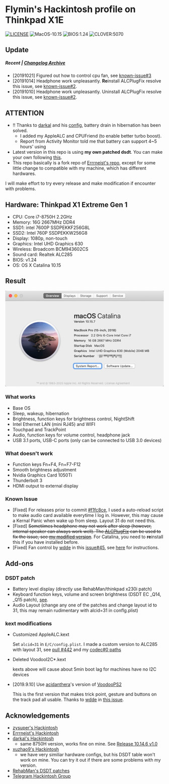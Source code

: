 # Flymin's Hackintosh profile on Thinkpad X1E

[![LICENSE](https://img.shields.io/badge/LICENSE-Anti%20996-blue.svg)](https://github.com/996icu/996.ICU/blob/master/LICENSE) ![MacOS-10.15](https://img.shields.io/badge/MacOS-10.15-orange) ![BIOS:1.24](https://img.shields.io/badge/BIOS-1.24-brightgreen) ![CLOVER:5070](https://img.shields.io/badge/CLOVER-5070-yellow)

## Update

##### Recent | [Changelog Archive](https://github.com/flymin/Hackintosh-Thinkpad-X1-Extreme/blob/master/UPDATES.md)

- [20191021] Figured out how to control cpu fan, see [known-issue#3](https://github.com/flymin/Hackintosh-Thinkpad-X1-Extreme#known-issue)
- [20191014] Headphone work unpleasantly. **Re**install ALCPlugFix resolve this issue, see [known-issue#2](https://github.com/flymin/Hackintosh-Thinkpad-X1-Extreme#known-issue).
- [20191010] Headphone work unpleasantly. Uninstall ALCPlugFix resolve this issue, see [known-issue#2](https://github.com/flymin/Hackintosh-Thinkpad-X1-Extreme#known-issue).

## ATTENTION

- ‼️ Thanks to [darkal](https://github.com/darkal) and his [config](https://github.com/darkal/Hackintosh-Thinkpad-X1-Extreme), battery drain in hibernation has been solved.
  - I added my AppleALC and CPUFriend (to enable better turbo boost). 
  - Report from Activity Monitor told me that battery can support  4~5 hours' using
- Latest version in this repo is using **my own patched dsdt**. You can make your own following [this](https://github.com/flymin/Hackintosh-Thinkpad-X1-Extreme#dsdt-patch).
- This repo basically is a fork repo of [Errrneist's repo](https://github.com/Errrneist/Hackintosh-Thinkpad-X1-Extreme), except for some little change to compatible with my machine, which has different hardwares.

I will make effort to try every release and make modification if encounter with problems.

## Hardware: Thinkpad X1 Extreme Gen 1

- CPU: Core i7-8750H 2.2GHz
- Memory: 16G 2667MHz DDR4
- SSD1: intel 7600P SSDPEKKF256G8L
- SSD2: Intel 760P  SSDPEKKW256G8
- Display: 1080p, non-touch
- Graphics: Intel UHD Graphics 630
- Wireless: Broadcom BCM943602CS
- Sound card: Realtek ALC285
- BIOS: v1.24
- OS: OS X Catalina 10.15

## Result

<img align="middle" src="IMG/catalina.png" alt="Overview" />

### What works

- Base OS
- Sleep, wakeup, hibernation
- Brightness, function keys for brightness control, NightShift
- Intel Ethernet LAN (mini RJ45) and WIFI
- Touchpad and TrackPoint
- Audio, function keys for volume control, headphone jack
- USB 3.1 ports, USB-C ports (only can be connected to USB 3.0 devices)

### What doesn't work

- Function keys Fn+F4, Fn+F7-F12
- Smooth brightness adjustment
- Nvidia Graphics Card 1050Ti
- Thunderbolt 3
- HDMI output to external display

### Known Issue

- [Fixed] For releases prior to commit [#f1fc8ce](https://github.com/flymin/Hackintosh-Thinkpad-X1-Extreme/commit/f1fc8ce9e9c6eed0708d520e2a6d5e2b6abba95e), I used a auto-reload script to make audio card available everytime I log in. However, this may cause a Kernal Panic when wake up from sleep. Layout 31 do not need this.
- [Fixed] ~~Sometiimes headphone may not work after sleep (however, internal speaker can always work well). The [ALCPlugFix](https://github.com/goodwin/ALCPlugFix) can be used to fix the issue, see [my modified version](https://github.com/flymin/HackintoshTools-Thinkpad-X1E/tree/master/ALCPlugFix)~~. For Catalina, you need to **re**install this if you have installed before.
- [Fixed] Fan control by [wdde](https://github.com/wdde) in this [issue#45](https://github.com/Errrneist/Hackintosh-Thinkpad-X1-Extreme/issues/45), see [here](https://github.com/flymin/HackintoshTools-Thinkpad-X1E#fan-control) for instructions.

## Add-ons

### DSDT patch

- Battery level display (directly use RehabMan/thinkpad x230i patch)
- Keyboard function keys, volume and screen brightness (DSDT EC _Q14, _Q15 patch), [see](https://github.com/zysuper/Thinkpad-X1-extreme-EFI/issues/18#issuecomment-502606377).
- Audio Layout (change any one of the patches and change layout id to 31, this may remain rudimentary with alcid=31 in conflg.plist)

### kext modifications

- Customized AppleALC.kext

  Set `alcid=31` in `E/C/config.plist`. I made a custom version to ALC285 with layout 31, see [pull #442](https://github.com/acidanthera/AppleALC/pull/442) and my [codec#0 paths](https://github.com/flymin/Hackintosh-Thinkpad-X1-Extreme/blob/master/IMG/codec%230.svg)
  
- Deleted VoodooI2C*.kext

  kexts above will cause about 5min boot lag for machines have no I2C devices
  
- [2019.9.10] Use [acidanthera](https://github.com/acidanthera?type=source)'s version of [VoodooPS2](https://github.com/acidanthera/VoodooPS2)

  This is the first version that makes trick point, gesture and buttons on the track pad all usable. Thanks to [wdde](https://github.com/wdde) in [this issue](https://github.com/Errrneist/Hackintosh-Thinkpad-X1-Extreme/issues/40#issuecomment-529308480).

## Acknowledgements

- [zysuper's Hackintosh](https://github.com/zysuper/Thinkpad-X1-extreme-EFI) 
- [Errrneist's Hackintosh](https://github.com/Errrneist/Hackintosh-Thinkpad-X1-Extreme)
- [darkal's Hackintosh](https://github.com/darkal/Hackintosh-Thinkpad-X1-Extreme)
  - same 8750H version, works fine on mine. See [Release 10.14.6 v1.0](https://github.com/flymin/Hackintosh-Thinkpad-X1-Extreme/releases/tag/v10.14.6.1.0)
- [xuzhao9's Hackintosh](https://github.com/xuzhao9/ThinkPad-X1E-Hackintosh)
  - we have very similiar hardware configs, but his DSDT table won't work on mine. You can try it out if there are some problems with my version. 
- [RehabMan's DSDT patches](https://github.com/RehabMan/Laptop-DSDT-Patch)
- [Telegram Hackintosh Group](https://t.me/joinchat/FSuP2UI4ALt1uIVmQ5E6lg)
